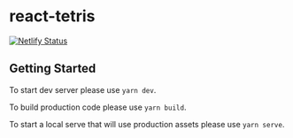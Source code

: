 # react-tetris

[![Netlify Status](https://api.netlify.com/api/v1/badges/e8f1bd30-87bc-45dd-9090-557aef569a65/deploy-status)](https://app.netlify.com/sites/react-tetris-noosxe/deploys)

## Getting Started

To start dev server please use `yarn dev`.

To build production code please use `yarn build`.

To start a local serve that will use production assets please use `yarn serve`.
